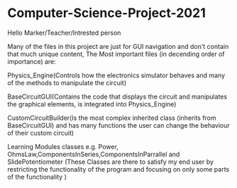 # Computer-Science-Project-2021
Hello Marker/Teacher/Intrested person

Many of the files in this project are just for GUI navigation and don't contain that much unique content, The Most important files (in decending order of importance) are:

Physics_Engine(Controls how the electronics simulator behaves and many of the methods to manipulate the circuit)

BaseCircuitGUI(Contains the code that displays the circuit and manipulates the graphical elements, is integrated into Physics_Engine)


CustomCircuitBuilder(Is the most complex inherited class (inherits from BaseCircuitGUI) and has many functions the user can change the behaviour of their custom circuit)


Learning Modules classes e.g. Power, OhmsLaw,ComponentsInSeries,ComponentsInParrallel and SlidePotentiometer (These Classes are there to satisfy my end user by restricting the functionality of the program and focusing on only some parts of the functionality )

